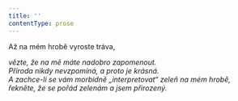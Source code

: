 ```yaml
---
title: ''
contentType: prose
---
```


<section>

Až na mém hrobě vyroste tráva,

_vězte, že na mě máte nadobro zapomenout.  
Příroda nikdy nevzpomíná, a proto je krásná.  
A zachce-li se vám morbidně „interpretovat“ zeleň na mém hrobě,  
řekněte, že se pořád zelenám a jsem přirozený._

</section>
